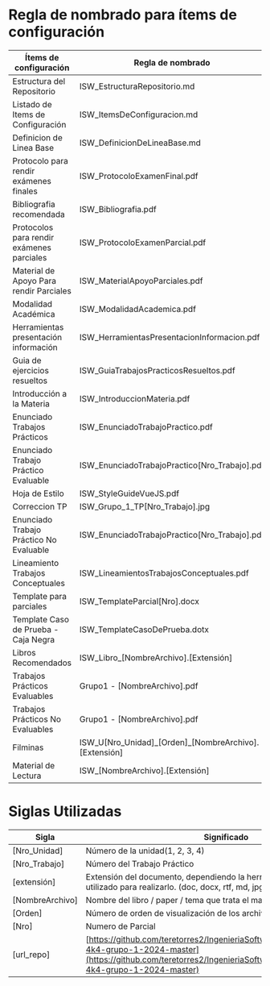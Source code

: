 # Regla de nombrado para ítems de configuración

| Ítems de configuración                    | Regla de nombrado                                       | Ubicación física                                                                                 |
| ----------------------------------------- | ------------------------------------------------------- | ------------------------------------------------------------------------------------------------ |
| Estructura del Repositorio                | ISW_EstructuraRepositorio.md                            | [url_repo]/Información General/Gestion de Repositorio                                            |
| Listado de Items de Configuración         | ISW_ItemsDeConfiguracion.md                             | [url_repo]/Información General/Gestion de Repositorio                                            |
| Definicion de Linea Base                  | ISW_DefinicionDeLineaBase.md                            | [url_repo]/Información General/Gestion de Repositorio                                            |
| Protocolo para rendir exámenes finales    | ISW_ProtocoloExamenFinal.pdf                            | [url_repo]/Información General/Material%20de%20Catedra                                           |
| Bibliografia recomendada                  | ISW_Bibliografia.pdf                                    | [url_repo]/Información General/Material%20de%20Catedra                                           |
| Protocolos para rendir exámenes parciales | ISW_ProtocoloExamenParcial.pdf                          | [url_repo]/Información General/Material%20de%20Catedra                                           |
| Material de Apoyo Para rendir Parciales   | ISW_MaterialApoyoParciales.pdf                          | [url_repo]/Información General/Material%20de%20Catedra                                           |
| Modalidad Académica                       | ISW_ModalidadAcademica.pdf                              | [url_repo]/Información General/Material%20de%20Catedra                                           |
| Herramientas presentación información     | ISW_HerramientasPresentacionInformacion.pdf             | [url_repo]/Información General/Material%20de%20Catedra                                           |                         
| Guia de ejercicios resueltos              | ISW_GuiaTrabajosPracticosResueltos.pdf                  | [url_repo]/Información General/Material%20de%20Catedra                                           |
| Introducción a la Materia                 | ISW_IntroduccionMateria.pdf                             | [url_repo]/Información General/Material%20de%20Catedra                                           |
| Enunciado Trabajos Prácticos              | ISW_EnunciadoTrabajoPractico.pdf                        | [url_repo]/Práctico                                                                              |
| Enunciado Trabajo Práctico Evaluable      | ISW_EnunciadoTrabajoPractico[Nro_Trabajo].pdf           | [url_repo]/Práctico/Trabajos%20Practicos%20Evaluables/Trabajo%20[Nro_Trabajo]                    |
| Hoja de Estilo                            | ISW_StyleGuideVueJS.pdf                                 | [url_repo]/Práctico/Trabajos%20Practicos%20No%20Evaluables/Trabajo%20[Nro_Trabajo]/Documentación |
| Correccion TP                             | ISW_Grupo_1_TP[Nro_Trabajo].jpg                         | [url_repo]/Práctico/Trabajos%20Practicos%20Evaluables/Trabajo%20[Nro_Trabajo]                    |
| Enunciado Trabajo Práctico No Evaluable   | ISW_EnunciadoTrabajoPractico[Nro_Trabajo].pdf           | [url_repo]/Práctico/Trabajos%20Practicos%20No%20Evaluables/Trabajo%20[Nro_Trabajo]               |
| Lineamiento Trabajos Conceptuales         | ISW_LineamientosTrabajosConceptuales.pdf                | [url_repo]/Práctico                                                                              |
| Template para parciales                   | ISW_TemplateParcial[Nro].docx                           | [url_repo]/Información General/Material%20de%20Catedra                                           |
| Template Caso de Prueba - Caja Negra      | ISW_TemplateCasoDePrueba.dotx                           | [url_repo]/Información General/Material%20de%20Catedra                                           |
| Libros Recomendados                       | ISW_Libro\_[NombreArchivo].[Extensión]                  | [url_repo]/Informacion%20General/Material%20de%20Catedra/Bibliografía                            |
| Trabajos Prácticos Evaluables             | Grupo1 - [NombreArchivo].pdf                            | [url_repo]/Práctico/Trabajos%20Practicos%20Evaluables/Trabajo%20[Nro_Trabajo]                    |
| Trabajos Prácticos No Evaluables          | Grupo1 - [NombreArchivo].pdf                            | [url_repo]/Práctico/Trabajos%20Practicos%20No%20Evaluables/Trabajo%20[Nro_Trabajo]               |
| Filminas                                  | ISW_U[Nro_Unidad]\_[Orden]\_[NombreArchivo].[Extensión] | [url_repo]/Teórico/Unidad%20[Nro_Unidad]                                                         |
| Material de Lectura                       | ISW\_[NombreArchivo].[Extensión]                        | [url_repo]/Teórico/Unidad%20[Nro_Unidad]/Material%20de%20Lectura                                 |

# Siglas Utilizadas

| Sigla           | Significado                                                                                                                                    |
| --------------- | ---------------------------------------------------------------------------------------------------------------------------------------------- |
| [Nro_Unidad]    | Número de la unidad(1, 2, 3, 4)                                                                                                                |
| [Nro_Trabajo]   | Número del Trabajo Práctico                                                                                                                    |
| [extensión]     | Extensión del documento, dependiendo la herramienta que se haya utilizado para realizarlo. (doc, docx, rtf, md, jpg, jpeg).                    |
| [NombreArchivo] | Nombre del libro / paper / tema que trata el material compartido.                                                                              |
| [Orden]         | Número de orden de visualización de los archivos                                                                                               |
| [Nro]           | Numero de Parcial                                                                                                                              |
| [url_repo]      | [https://github.com/teretorres2/IngenieriaSoftware2024/tree/master/isw-4k4-grupo-1-2024-master](https://github.com/teretorres2/IngenieriaSoftware2024/tree/master/isw-4k4-grupo-1-2024-master) |
